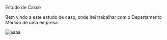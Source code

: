 <p>Estudo de Casso</p>
<p>Bem vindo a este estudo de caso, onde irei trabalhar com o Departamento Médido de uma empresa.</p>

<img src="https://Departamento Médico/Imagens/Captura de tela 2024-01-05 153547 - Departamento Medico.png" alt = "aaaa">
